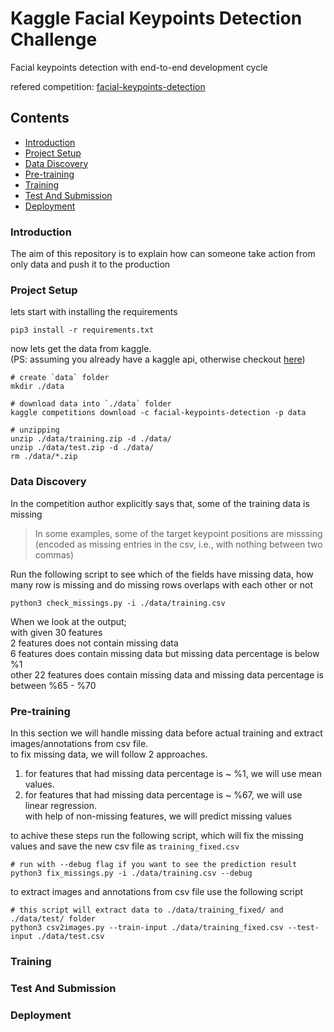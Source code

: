 # Kaggle Facial Keypoints Detection Challenge
Facial keypoints detection with end-to-end development cycle

refered competition: [facial-keypoints-detection](https://www.kaggle.com/c/facial-keypoints-detection)

## Contents
  - [Introduction](#introduction)
  - [Project Setup](#project-setup)
  - [Data Discovery](#data-discovery)
  - [Pre-training](#pre-training)
  - [Training](#training)
  - [Test And Submission](#test-and-submission)
  - [Deployment](#deployment)

### Introduction
The aim of this repository is to explain how can someone take action from only data and push it to the production
<br>

### Project Setup
lets start with installing the requirements
```
pip3 install -r requirements.txt
```
now lets get the data from kaggle.<br>
(PS: assuming you already have a kaggle api, otherwise checkout [here])

[here]: https://github.com/Kaggle/kaggle-api
```
# create `data` folder
mkdir ./data

# download data into `./data` folder
kaggle competitions download -c facial-keypoints-detection -p data

# unzipping
unzip ./data/training.zip -d ./data/
unzip ./data/test.zip -d ./data/
rm ./data/*.zip
```
### Data Discovery
In the competition author explicitly says that, some of the training data is missing
> In some examples, some of the target keypoint positions are misssing (encoded as missing entries in the csv, i.e., with nothing between two commas)

Run the following script to see which of the fields have missing data, how many row is missing and do missing rows overlaps with each other or not
```
python3 check_missings.py -i ./data/training.csv
```
When we look at the output;<br>
with given 30 features<br>
2 features does not contain missing data<br>
6 features does contain missing data but missing data percentage is below %1<br>
other 22 features does contain missing data and missing data percentage is between %65 - %70<br>

### Pre-training
In this section we will handle missing data before actual training and extract images/annotations from csv file.<br>
to fix missing data, we will follow 2 approaches.<br>
1) for features that had missing data percentage is ~ %1, we will use mean values.
2) for features that had missing data percentage is ~ %67, we will use linear regression.<br>
with help of non-missing features, we will predict missing values

to achive these steps run the following script, which will fix the missing values and save the new csv file as `training_fixed.csv`
```
# run with --debug flag if you want to see the prediction result
python3 fix_missings.py -i ./data/training.csv --debug
```

to extract images and annotations from csv file use the following script
```
# this script will extract data to ./data/training_fixed/ and ./data/test/ folder
python3 csv2images.py --train-input ./data/training_fixed.csv --test-input ./data/test.csv
```

### Training

### Test And Submission

### Deployment